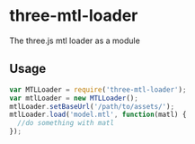 # three-mtl-loader


The three.js mtl loader as a module

## Usage

```javascript
var MTLLoader = require('three-mtl-loader');
var mtlLoader = new MTLLoader();
mtlLoader.setBaseUrl('/path/to/assets/');
mtlLoader.load('model.mtl', function(matl) {
  //do something with matl
});
```
